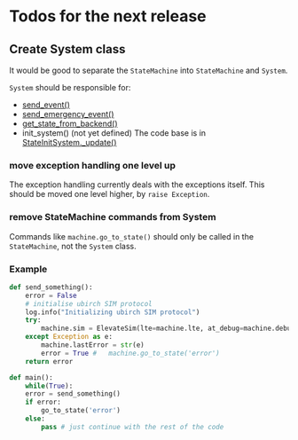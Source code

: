 # Todos for the next release

## Create System class

It would be good to separate the `StateMachine` into `StateMachine` and 
`System`. 

`System` should be responsible for:
* [send_event()](./state_machine.py#L137)
* [send_emergency_event()](./state_machine.py#L243)
* [get_state_from_backend()](./state_machine.py#L269)
* init_system() (not yet defined) The code base is in 
  [StateInitSystem._update()](./state_machine.py#L433)

### move exception handling one level up

The exception handling currently deals with the exceptions itself. 
This should be moved one level higher, by `raise Exception`.

### remove StateMachine commands from System

Commands like `machine.go_to_state()` should only be called in the
`StateMachine`, not the `System` class.


### Example

```python
def send_something():
    error = False
    # initialise ubirch SIM protocol
    log.info("Initializing ubirch SIM protocol")
    try:
        machine.sim = ElevateSim(lte=machine.lte, at_debug=machine.debug)
    except Exception as e:
        machine.lastError = str(e)
        error = True #   machine.go_to_state('error')    
    return error 

def main():
    while(True):
    error = send_something()
    if error:
        go_to_state('error')
    else:
        pass # just continue with the rest of the code
```
